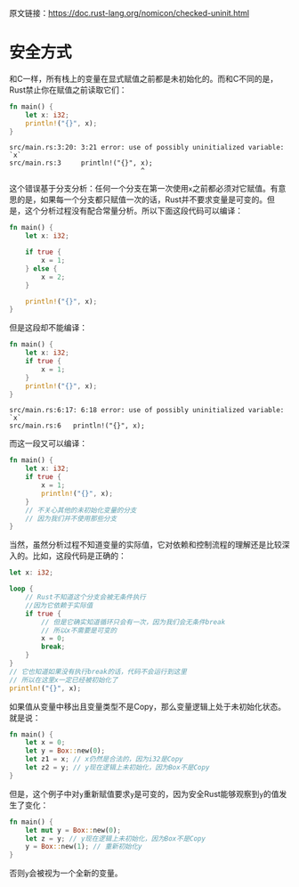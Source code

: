 原文链接：<https://doc.rust-lang.org/nomicon/checked-uninit.html>

# 安全方式

和C一样，所有栈上的变量在显式赋值之前都是未初始化的。而和C不同的是，Rust禁止你在赋值之前读取它们：

``` Rust
fn main() {
    let x: i32;
    println!("{}", x);
}
```

```
src/main.rs:3:20: 3:21 error: use of possibly uninitialized variable: `x`
src/main.rs:3     println!("{}", x);
                                 ^
```

这个错误基于分支分析：任何一个分支在第一次使用`x`之前都必须对它赋值。有意思的是，如果每一个分支都只赋值一次的话，Rust并不要求变量是可变的。但是，这个分析过程没有配合常量分析。所以下面这段代码可以编译：

``` Rust
fn main() {
    let x: i32;

    if true {
        x = 1;
    } else {
        x = 2;
    }

    println!("{}", x);
}
```

但是这段却不能编译：

``` Rust
fn main() {
    let x: i32;
    if true {
        x = 1;
    }
    println!("{}", x);
}
```

```
src/main.rs:6:17: 6:18 error: use of possibly uninitialized variable: `x`
src/main.rs:6   println!("{}", x);
```

而这一段又可以编译：

``` Rust
fn main() {
    let x: i32;
    if true {
        x = 1;
        println!("{}", x);
    }
    // 不关心其他的未初始化变量的分支
    // 因为我们并不使用那些分支
}
```

当然，虽然分析过程不知道变量的实际值，它对依赖和控制流程的理解还是比较深入的。比如，这段代码是正确的：

``` Rust
let x: i32;

loop {
    // Rust不知道这个分支会被无条件执行
    //因为它依赖于实际值
    if true {
        // 但是它确实知道循环只会有一次，因为我们会无条件break
        // 所以x不需要是可变的
        x = 0;
        break;
    }
}
// 它也知道如果没有执行break的话，代码不会运行到这里
// 所以在这里x一定已经被初始化了
println!("{}", x);
```

如果值从变量中移出且变量类型不是Copy，那么变量逻辑上处于未初始化状态。就是说：

``` Rust
fn main() {
    let x = 0;
    let y = Box::new(0);
    let z1 = x; // x仍然是合法的，因为i32是Copy
    let z2 = y; // y现在逻辑上未初始化，因为Box不是Copy
}
```

但是，这个例子中对`y`重新赋值要求`y`是可变的，因为安全Rust能够观察到`y`的值发生了变化：

``` Rust
fn main() {
    let mut y = Box::new(0);
    let z = y; // y现在逻辑上未初始化，因为Box不是Copy
    y = Box::new(1); // 重新初始化y
}
```

否则`y`会被视为一个全新的变量。